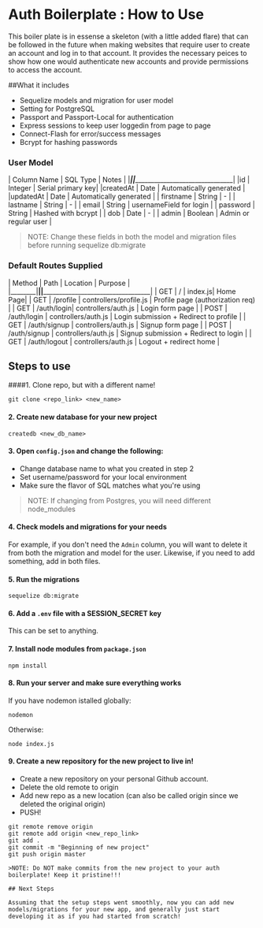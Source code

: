 # Auth Boilerplate : How to Use

This boiler plate is in essense a skeleton (with a little added flare) that can be followed in the future when making websites that require user to create an account and log in to that account. It provides the necessary peices to show how one would authenticate new accounts and provide permissions to access the account.

##What it includes

* Sequelize models and migration for user model
* Setting for PostgreSQL
* Passport and Passport-Local for authentication
* Express sessions to keep user loggedin from page to page
* Connect-Flash for error/success messages
* Bcrypt for hashing passwords

### User Model

| Column Name | SQL Type | Notes							|
|_____________|__________|__________________________________|
|id | Integer | Serial primary key|
|createdAt | Date | Automatically generated |
|updatedAt | Date | Automatically generated |
| firstname | String | - |
| lastname | String | - |
| email | String | usernameField for login |
| password | String | Hashed with bcrypt |
| dob | Date | - |
| admin | Boolean | Admin or regular user |

> NOTE: Change these fields in both the model and migration files before running sequelize db:migrate

### Default Routes Supplied

| Method | Path | Location | Purpose |
|________|________________|______________________|________________________________________|
| GET | / | index.js| Home Page|
| GET | /profile | controllers/profile.js | Profile page (authorization req) |
| GET | /auth/login| controllers/auth.js | Login form page |
| POST | /auth/login | controllers/auth.js | Login submission + Redirect to profile |
| GET | /auth/signup | controllers/auth.js | Signup form page |
| POST | /auth/signup | controllers/auth.js | Signup submission + Redirect to login |
| GET | /auth/logout | controllers/auth.js | Logout + redirect home |

## Steps to use

####1. Clone repo, but with a different name!

```
git clone <repo_link> <new_name>
```

#### 2. Create new database for your new project

```
createdb <new_db_name>
```

#### 3. Open `config.json` and change the following:
 
 * Change database name to what you created in step 2
 * Set username/password for your local environment
 * Make sure the flavor of SQL matches what you're using

> NOTE: If changing from Postgres, you will need different node_modules

#### 4. Check models and migrations for your needs

For example, if you don't need the `Admin` column, you will want to delete it from both the migration and model for the user. Likewise, if you need to add something, add in both files.

#### 5. Run the migrations

```
sequelize db:migrate
```

#### 6. Add a `.env` file with a SESSION_SECRET key

This can be set to anything.

#### 7. Install node modules from `package.json`

```
npm install
```

#### 8. Run your server and make sure everything works

If you have nodemon istalled globally:
```
nodemon
```

Otherwise:
```
node index.js
```

#### 9. Create a new repository for the new project to live in!

* Create a new repository on your personal Github account.
* Delete the old remote to origin
* Add new repo as a new location (can also be called origin since we deleted the original origin)
* PUSH!

```
git remote remove origin
git remote add origin <new_repo_link>
git add .
git commit -m "Beginning of new project"
git push origin master

>NOTE: Do NOT make commits from the new project to your auth boilerplate! Keep it pristine!!!

## Next Steps

Assuming that the setup steps went smoothly, now you can add new models/migrations for your new app, and generally just start developing it as if you had started from scratch!